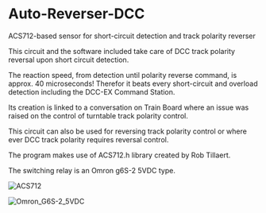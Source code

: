 # Auto-Reverser-DCC
ACS712-based sensor for short-circuit detection and track polarity reverser

This circuit and the software included take care of DCC track polarity reversal upon short circuit detection.

The reaction speed, from detection until polarity reverse command, is approx. 40 microseconds! Therefor it beats every short-circuit and overload detection including the DCC-EX Command Station.

Its creation is linked to a conversation on Train Board where an issue was raised on the control of turntable track polarity control.

This circuit can also be used for reversing track polarity control or where ever DCC track polarity requires reversal control.

The program makes use of ACS712.h library created by Rob Tillaert.

The switching relay is an Omron g6S-2 5VDC type.

![ACS712](https://github.com/Erik84750/Auto-Reverser-DCC/assets/20128852/e95ff3a0-db89-4341-a467-8d4ad5d98f4b)


![Omron_G6S-2_5VDC](https://github.com/Erik84750/Auto-Reverser-DCC/assets/20128852/4e6ae6d1-0a37-4376-94b5-8236774471b1)

